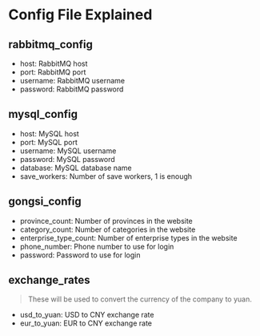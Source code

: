 # Config File Explained

## rabbitmq_config

- host: RabbitMQ host
- port: RabbitMQ port
- username: RabbitMQ username
- password: RabbitMQ password

## mysql_config

- host: MySQL host
- port: MySQL port
- username: MySQL username
- password: MySQL password
- database: MySQL database name
- save_workers: Number of save workers, 1 is enough

## gongsi_config

- province_count: Number of provinces in the website
- category_count: Number of categories in the website
- enterprise_type_count: Number of enterprise types in the website
- phone_number: Phone number to use for login
- password: Password to use for login

## exchange_rates

> These will be used to convert the currency of the company to yuan.

- usd_to_yuan: USD to CNY exchange rate
- eur_to_yuan: EUR to CNY exchange rate
